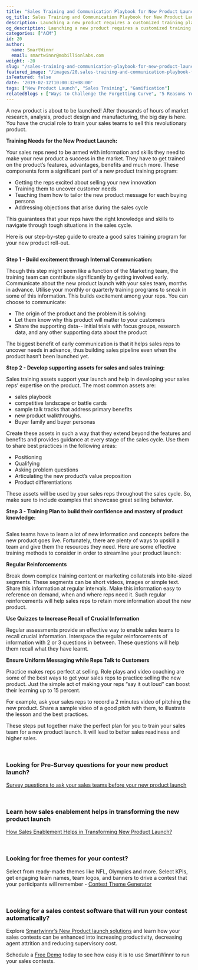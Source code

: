 ```yaml
---
title: "Sales Training and Communication Playbook for New Product Launch"
og_title: Sales Training and Communication Playbook for New Product Launch
description: Launching a new product requires a customized training plan for sales teams. Read about the best practices that you can use
og_description: Launching a new product requires a customized training plan for sales teams. Read about the best practices that you can use
categories: ["ACM"]
id: 20
author:
  name: SmartWinnr
  email: smartwinnr@mobillionlabs.com
weight: -20
slug: "/sales-training-and-communication-playbook-for-new-product-launch"
featured_image: "/images/20.sales-training-and-communication-playbook-for-new-product-launch.png"
isFeatured: false
date: '2019-02-12T10:00:32+08:00'
tags: ["New Product Launch", "Sales Training", "Gamification"]
relatedBlogs : ["Ways to Challenge the Forgetting Curve", "5 Reasons Your Sales Training Is Failing", "Is Your Sales Training Not Delivering? These 5 Strategies Will Change That", "7 Effective Ways to Increase Sales Effectiveness", "Why continuous training is important in sales?"]
---
```


A new product is about to be launched! After thousands of hours of market research, analysis, product design and manufacturing, the big day is here. You have the crucial role to train your sales teams to sell this revolutionary product.

**Training Needs for the New Product Launch:**

Your sales reps need to be armed with information and skills they need to make your new product a success in the market. They have to get trained on the product’s features, advantages, benefits and much more. These components form a significant part of a new product training program:

* Getting the reps excited about selling your new innovation
* Training them to uncover customer needs
* Teaching them how to tailor the new product message for each buying persona
* Addressing objections that arise during the sales cycle

This guarantees that your reps have the right knowledge and skills to navigate through tough situations in the sales cycle.

Here is our step-by-step guide to create a good sales training program for your new product roll-out.

<img alt="" src="/images/Essential to the startup effort is the creation of a business plan – a detailed map of the new business to be created.png" class="ml_standard_image ml_image_center">

**Step 1 - Build excitement through Internal Communication:**

Though this step might seem like a function of the Marketing team, the training team can contribute significantly by getting involved early. Communicate about the new product launch with your sales team, months in advance. Utilise your monthly or quarterly training programs to sneak in some of this information. This builds excitement among your reps. You can choose to communicate:

* The origin of the product and the problem it is solving
* Let them know why this product will matter to your customers
* Share the supporting data-- initial trials with focus groups, research data, and any other supporting data about the product

The biggest benefit of early communication is that it helps sales reps to uncover needs in advance, thus building sales pipeline even when the product hasn’t been launched yet.

**Step 2 -  Develop supporting assets for sales and sales training:**

Sales training assets support your launch and help in developing your sales reps’ expertise on the product. The most common assets are:

* sales playbook
* competitive landscape or battle cards
* sample talk tracks that address primary benefits
* new product walkthroughs.
* Buyer family and buyer personas

Create these assets in such a way that they extend beyond the features and benefits and provides guidance at every stage of the sales cycle. Use them to share best practices in the following areas:

* Positioning
* Qualifying
* Asking problem questions
* Articulating the new product’s value proposition
* Product differentiations

These assets will be used by your sales reps throughout the sales cycle. So, make sure to include examples that showcase great selling behavior.

**Step 3 - Training Plan to build their confidence and mastery of product knowledge:**

<img alt="" src="/images/product training.png" class="ml_standard_image ml_image_center">

Sales teams have to learn a lot of new information and concepts before the new product goes live. Fortunately, there are plenty of ways to upskill a team and give them the resources they need. Here are some effective training methods to consider in order to streamline your product launch:

**Regular Reinforcements**

Break down complex training content or marketing collaterals into bite-sized segments. These segments can be short videos, images or simple text. Share this information at regular intervals. Make this information easy to reference on demand, when and where reps need it. Such regular reinforcements will help sales reps to retain more information about the new product.

**Use Quizzes to Increase Recall of Crucial Information**

Regular assessments provide an effective way to enable sales teams to recall crucial information. Interspace the regular reinforcements of information with 2 or 3 questions in between. These questions will help them recall what they have learnt. 

**Ensure Uniform Messaging while Reps Talk to Customers**

Practice makes reps perfect at selling. Role plays and video coaching are some of the best ways to get your sales reps to practice selling the new product. Just the simple act of making your reps “say it out loud” can boost their learning up to 15 percent. 

For example, ask your sales reps to record a 2 minutes video of pitching the new product. Share a sample video of a good pitch with them, to illustrate the lesson and the best practices. 

These steps put together make the perfect plan for you to train your sales team for a new product launch. It will lead to better sales readiness and higher sales.

<br>

### **Looking for Pre-Survey questions for your new product launch?**

<a href="https://smartwinnr.com/post/survey-questions-to-ask-your-sales-team-before-new-product-launch-training/" target="_blank" >Survey questions  to ask your sales teams before your new product launch</a>


<br>

### **Learn how sales enablement helps in transforming the new product launch**

<a href="https://smartwinnr.com/post/how-sales-enablement-helps-in-transforming-new-product-launch/" target="_blank">How Sales Enablement Helps in Transforming New Product Launch?</a>

<br>

### **Looking for free themes for your contest?**

Select from ready-made themes like NFL, Olympics and more. Select KPIs, get engaging team names, team logos, and banners to drive a contest that your participants will remember - <a href="https://tools.smartwinnr.com/" target="_blank">Contest Theme Generator</a>

<br>

### **Looking for a sales contest software that will run your contest automatically?**

Explore  <a href="https://www.smartwinnr.com/solutions/new-product-launch/" target="_blank">Smartwinnr’s New Product launch solutions</a> and learn how your sales contests can be enhanced into increasing productivity, decreasing agent attrition and reducing supervisory cost.

Schedule a <a href="https://www.smartwinnr.com/request-demo/" target="_blank">Free Demo</a> today to see how easy it is to use SmartWinnr to run your sales contests. 